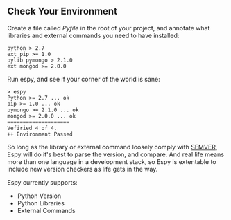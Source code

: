 ## Check Your Environment

Create a file called _Pyfile_ in the root of your project, and annotate what libraries and external commands you need to have installed:

    python > 2.7
	ext pip >= 1.0
	pylib pymongo > 2.1.0
	ext mongod >= 2.0.0

Run espy, and see if your corner of the world is sane:

    > espy
	Python >= 2.7 ... ok
	pip >= 1.0 ... ok
	pymongo >= 2.1.0 ... ok
	mongod >= 2.0.0 ... ok
	====================
	Vefiried 4 of 4.
	++ Environment Passed

So long as the library or external command loosely comply with [SEMVER](http://semver.org/), Espy will do it's best to parse the version, and compare. And real life means more than one language in a development stack, so Espy is extentable to include new version checkers as life gets in the way.

Espy currently supports:

  * Python Version
  * Python Libraries
  * External Commands
